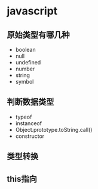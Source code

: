 # javascript

## 原始类型有哪几种

- boolean
- null
- undefined
- number
- string
- symbol

## 判断数据类型

- typeof
- instanceof
- Object.prototype.toString.call()
- constructor

## 类型转换

## this指向
